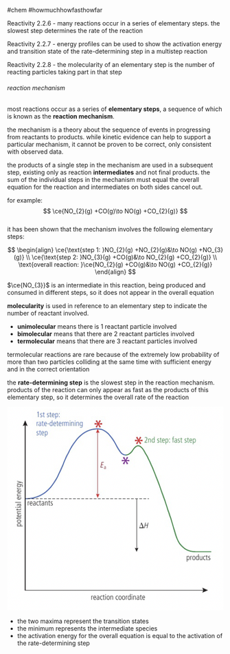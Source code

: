 #chem #howmuchhowfasthowfar  
  
Reactivity 2.2.6 - many reactions occur in a series of elementary steps. the slowest step determines the rate of the reaction  
  
Reactivity 2.2.7 - energy profiles can be used to show the activation energy and transition state of the rate-determining step in a multistep reaction  
  
Reactivity 2.2.8 - the molecularity of an elementary step is the number of reacting particles taking part in that step  
  
###### reaction mechanism  
most reactions occur as a series of **elementary steps**, a sequence of which is known as the **reaction mechanism**.   
  
the mechanism is a theory about the sequence of events in progressing from reactants to products. while kinetic evidence can help to support a particular mechanism, it cannot be proven to be correct, only consistent with observed data.  
  
the products of a single step in the mechanism are used in a subsequent step, existing only as reaction **intermediates** and not final products. the sum of the individual steps in the mechanism must equal the overall equation for the reaction and intermediates on both sides cancel out.  
  
for example:  
$$  
\ce{NO_{2}(g) +CO(g)\to NO(g) +CO_{2}(g)}  
$$  
it has been shown that the mechanism involves the following elementary steps:  
  
$$  
\begin{align}  
\ce{\text{step 1: }NO_{2}(g) +NO_{2}(g)&\to NO(g) +NO_{3}(g)} \\  
\ce{\text{step 2: }NO_{3}(g) +CO(g)&\to NO_{2}(g) +CO_{2}(g)} \\  
\text{overall reaction: }\ce{NO_{2}(g) +CO(g)&\to NO(g) +CO_{2}(g)}  
\end{align}  
$$  
  
$\ce{NO_{3}}$ is an intermediate in this reaction, being produced and consumed in different steps, so it does not appear in the overall equation  
  
**molecularity** is used in reference to an elementary step to indicate the number of reactant involved.  
- **unimolecular** means there is 1 reactant particle involved  
- **bimolecular** means that there are 2 reactant particles involved  
- **termolecular** means that there are 3 reactant particles involved  
  
termolecular reactions are rare because of the extremely low probability of more than two particles colliding at the same time with sufficient energy and in the correct orientation  
  
the **rate-determining step** is the slowest step in the reaction mechanism. products of the reaction can only appear as fast as the products of this elementary step, so it determines the overall rate of the reaction  
  
![energy profile in multistep reaction.png](Media/2%20Reactivity/2.2/2%20rate/energy%20profile%20in%20multistep%20reaction.png)  
- the two maxima represent the transition states  
- the minimum represents the intermediate species  
- the activation energy for the overall equation is equal to the activation of the rate-determining step
